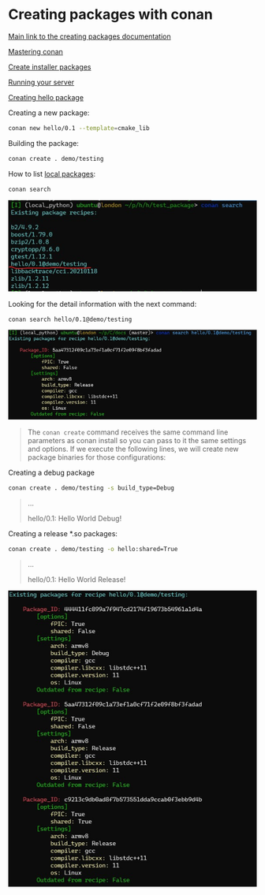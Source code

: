 Creating packages with conan
============

[Main link to the creating packages documentation](https://docs.conan.io/en/latest/creating_packages.html)

[Mastering conan](https://docs.conan.io/en/latest/mastering.html)

[Create installer packages](https://docs.conan.io/en/latest/devtools/create_installer_packages.html#create-installer-packages)

[Running your server](https://docs.conan.io/en/latest/uploading_packages/running_your_server.html)

[Creating hello package](https://docs.conan.io/en/latest/creating_packages/getting_started.html)

Creating a new package:
~~~bash
conan new hello/0.1 --template=cmake_lib
~~~

Building the package:
~~~bash
conan create . demo/testing
~~~

How to list [local packages](https://docs.conan.io/en/latest/creating_packages/getting_started.html):
~~~bash
conan search
~~~


![image of locally installed packages](images/locally-installed-packages-hello-package.jpg "Here my packages with the hello world library")

Looking for the detail information with the next command:
~~~bash
conan search hello/0.1@demo/testing
~~~

![image of locally installed packages](images/looking-at-package-info.jpg "Detailed information")


> The `conan create` command receives the same command line parameters as conan install so you can pass to it the same settings and options. If we execute the following lines, we will create new package binaries for those configurations:

Creating a debug package

~~~bash
conan create . demo/testing -s build_type=Debug
~~~
>...
>
>hello/0.1: Hello World Debug!

Creating a release *.so packages:
~~~bash
conan create . demo/testing -o hello:shared=True
~~~

>...
>
>hello/0.1: Hello World Release!


![image of locally installed packages](images/the-list-of-package-options.jpg "Detailed information")